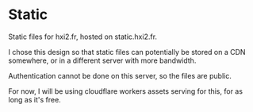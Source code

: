 # Static

Static files for hxi2.fr, hosted on static.hxi2.fr.

I chose this design so that static files can potentially be stored on a CDN somewhere, or in a different server with more bandwidth.

Authentication cannot be done on this server, so the files are public.

For now, I will be using cloudflare workers assets serving for this, for as long as it's free.
